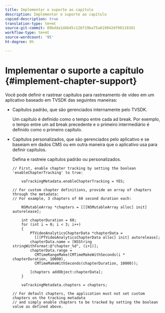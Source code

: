 ```yaml
---
title: Implementar o suporte ao capítulo
description: Implementar o suporte ao capítulo
copied-description: true
translation-type: tm+mt
source-git-commit: 89bdda1d4bd5c126f19ba75a819942df901183d1
workflow-type: tm+mt
source-wordcount: '95'
ht-degree: 0%

---
```



# Implementar o suporte a capítulo {#implement-chapter-support}

Você pode definir e rastrear capítulos para rastreamento de vídeo em um aplicativo baseado em TVSDK das seguintes maneiras:

* Capítulos padrão, que são gerenciados internamente pelo TVSDK.

   Um capítulo é definido como o tempo entre cada ad break. Por exemplo, o tempo entre um ad break precedente e o primeiro intermediário é definido como o primeiro capítulo.
* Capítulos personalizados, que são gerenciados pelo aplicativo e se baseiam em dados CMS ou em outra maneira que o aplicativo usa para definir capítulos.

   Defina e rastreie capítulos padrão ou personalizados.

   ```
   // First, enable chapter tracking by setting the boolean 'enableChapterTracking' to true: 
   
       vaTrackingMetadata.enableChapterTracking = YES; 
   
   // For custom chapter definitions, provide an array of chapters through the metadata:  
   // For example, 3 chapters of 60 second duration each: 
   
       NSMutableArray *chapters = [[[NSMutableArray alloc] init] autorelease]; 
   
       int chapterDuration = 60; 
       for (int i = 0; i < 3; i++) 
       { 
           PTVideoAnalyticsChapterData *chapterData =  
             [[[PTVideoAnalyticsChapterData alloc] init] autorelease]; 
           chapterData.name = [NSString stringWithFormat:@"chapter_%d", (i+1)]; 
           chapterData.range =  
             CMTimeRangeMake(CMTimeMakeWithSeconds(i * chapterDuration, 10000),  
             CMTimeMakeWithSeconds(chapterDuration, 10000)); 
   
           [chapters addObject:chapterData]; 
       } 
   
       vaTrackingMetadata.chapters = chapters; 
   
   // For default chapters, the application must not set custom chapters on the tracking metadata  
   // and simply enable chapters to be tracked by setting the boolean value as defined above.
   ```
